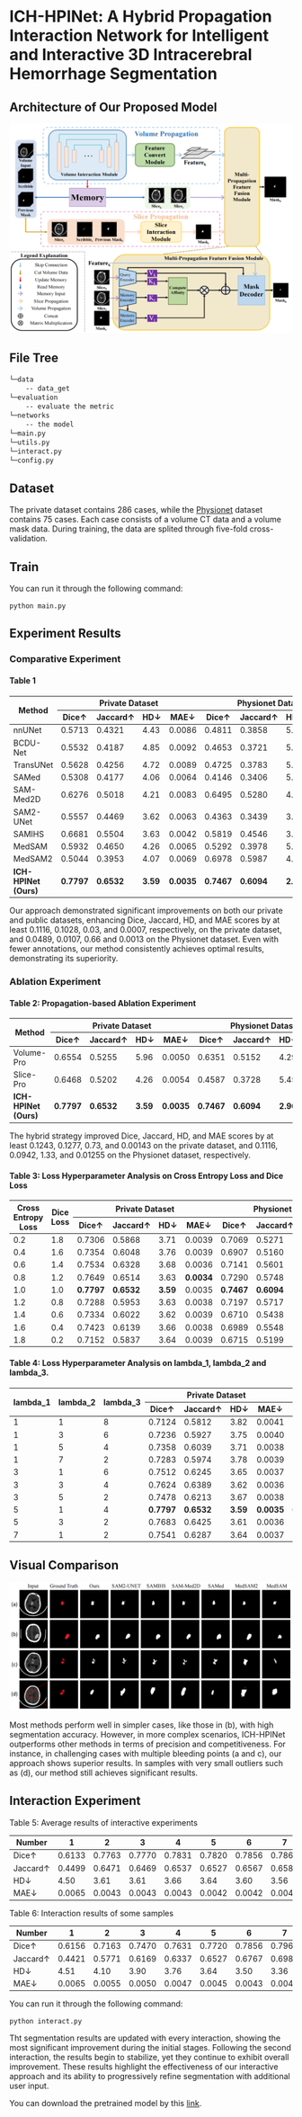 # ICH-HPINet: A Hybrid Propagation Interaction Network for Intelligent and Interactive 3D Intracerebral Hemorrhage Segmentation

## Architecture of Our Proposed Model
![image](./figures/main.png)

## File Tree
```
└─data
    -- data_get
└─evaluation
    -- evaluate the metric
└─networks
    -- the model
└─main.py
└─utils.py
└─interact.py
└─config.py
```

## Dataset
The private dataset contains 286 cases, while the [Physionet](https://physionet.org/content/ct-ich/1.3.1/#files-panel) dataset contains 75 cases. Each case consists of a volume CT data and a volume mask data. During training, the data are splited through five-fold cross-validation.

## Train
You can run it through the following command: 
```
python main.py
```

## Experiment Results
### Comparative Experiment
#### Table 1
<table align="center">
  <thead>
    <tr>
      <th rowspan="2">Method</th>
      <th colspan="4">Private Dataset</th>
      <th colspan="4">Physionet Dataset</th>
      <th rowspan="2">FLOPs↓</th>
      <th rowspan="2">Params↓</th>
    </tr>
    <tr>
      <th>Dice↑</th>
      <th>Jaccard↑</th>
      <th>HD↓</th>
      <th>MAE↓</th>
      <th>Dice↑</th>
      <th>Jaccard↑</th>
      <th>HD↓</th>
      <th>MAE↓</th>
    </tr>
  </thead>
  <tbody>
    <tr>
      <td>nnUNet</td>
      <td>0.5713</td>
      <td>0.4321</td>
      <td>4.43</td>
      <td>0.0086</td>
      <td>0.4811</td>
      <td>0.3858</td>
      <td>5.15</td>
      <td>0.0147</td>
      <td>367G</td>
      <td>19.1M</td>
    </tr>
    <tr>
      <td>BCDU-Net</td>
      <td>0.5532</td>
      <td>0.4187</td>
      <td>4.85</td>
      <td>0.0092</td>
      <td>0.4653</td>
      <td>0.3721</td>
      <td>5.42</td>
      <td>0.0158</td>
      <td>768G</td>
      <td>36.4M</td>
    </tr>
    <tr>
      <td>TransUNet</td>
      <td>0.5628</td>
      <td>0.4256</td>
      <td>4.72</td>
      <td>0.0089</td>
      <td>0.4725</td>
      <td>0.3783</td>
      <td>5.28</td>
      <td>0.0152</td>
      <td>307G</td>
      <td>105M</td>
    </tr>
    <tr>
      <td>SAMed</td>
      <td>0.5308</td>
      <td>0.4177</td>
      <td>4.06</td>
      <td>0.0064</td>
      <td>0.4146</td>
      <td>0.3406</td>
      <td>5.17</td>
      <td>0.0145</td>
      <td>890G</td>
      <td>93.7M</td>
    </tr>
    <tr>
      <td>SAM-Med2D</td>
      <td>0.6276</td>
      <td>0.5018</td>
      <td>4.21</td>
      <td>0.0083</td>
      <td>0.6495</td>
      <td>0.5280</td>
      <td>4.04</td>
      <td>0.0059</td>
      <td>922G</td>
      <td>102M</td>
    </tr>
    <tr>
      <td>SAM2-UNet</td>
      <td>0.5557</td>
      <td>0.4469</td>
      <td>3.62</td>
      <td>0.0063</td>
      <td>0.4363</td>
      <td>0.3439</td>
      <td>3.95</td>
      <td>0.0036</td>
      <td>851G</td>
      <td>88.3M</td>
    </tr>
    <tr>
      <td>SAMIHS</td>
      <td>0.6681</td>
      <td>0.5504</td>
      <td>3.63</td>
      <td>0.0042</td>
      <td>0.5819</td>
      <td>0.4546</td>
      <td>3.62</td>
      <td>0.0035</td>
      <td>1178G</td>
      <td>115M</td>
    </tr>
    <tr>
      <td>MedSAM</td>
      <td>0.5932</td>
      <td>0.4650</td>
      <td>4.26</td>
      <td>0.0065</td>
      <td>0.5292</td>
      <td>0.3978</td>
      <td>5.06</td>
      <td>0.0185</td>
      <td>910G</td>
      <td>97.5M</td>
    </tr>
    <tr>
      <td>MedSAM2</td>
      <td>0.5044</td>
      <td>0.3953</td>
      <td>4.07</td>
      <td>0.0069</td>
      <td>0.6978</td>
      <td>0.5987</td>
      <td>4.00</td>
      <td>0.0055</td>
      <td>1051G</td>
      <td>108M</td>
    </tr>
    <tr>
      <td><strong>ICH-HPINet (Ours)</strong></td>
      <td><strong>0.7797</strong></td>
      <td><strong>0.6532</strong></td>
      <td><strong>3.59</strong></td>
      <td><strong>0.0035</strong></td>
      <td><strong>0.7467</strong></td>
      <td><strong>0.6094</strong></td>
      <td><strong>2.96</strong></td>
      <td><strong>0.0022</strong></td>
      <td>719G</td>
      <td>97.45M</td>
    </tr>
  </tbody>
</table>

Our approach demonstrated significant improvements on both our private and public datasets, enhancing Dice, Jaccard, HD, and MAE scores by at least 0.1116, 0.1028, 0.03, and 0.0007, respectively, on the private dataset, and 0.0489, 0.0107, 0.66 and 0.0013 on the Physionet dataset. Even with fewer annotations, our method consistently achieves optimal results, demonstrating its superiority.

### Ablation Experiment
#### Table 2: Propagation-based Ablation Experiment
<table align="center">
  <thead>
    <tr>
      <th rowspan="2">Method</th>
      <th colspan="4">Private Dataset</th>
      <th colspan="4">Physionet Dataset</th>
    </tr>
    <tr>
      <th>Dice↑</th>
      <th>Jaccard↑</th>
      <th>HD↓</th>
      <th>MAE↓</th>
      <th>Dice↑</th>
      <th>Jaccard↑</th>
      <th>HD↓</th>
      <th>MAE↓</th>
    </tr>
  </thead>
  <tbody>
    <tr>
      <td>Volume-Pro</td>
      <td>0.6554</td>
      <td>0.5255</td>
      <td>5.96</td>
      <td>0.0050</td>
      <td>0.6351</td>
      <td>0.5152</td>
      <td>4.29</td>
      <td>0.0180</td>
    </tr>
    <tr>
      <td>Slice-Pro</td>
      <td>0.6468</td>
      <td>0.5202</td>
      <td>4.26</td>
      <td>0.0054</td>
      <td>0.4587</td>
      <td>0.3728</td>
      <td>5.45</td>
      <td>0.0148</td>
    </tr>
    <tr>
      <td><strong>ICH-HPINet (Ours)</strong></td>
      <td><strong>0.7797</strong></td>
      <td><strong>0.6532</strong></td>
      <td><strong>3.59</strong></td>
      <td><strong>0.0035</strong></td>
      <td><strong>0.7467</strong></td>
      <td><strong>0.6094</strong></td>
      <td><strong>2.96</strong></td>
      <td><strong>0.0022</strong></td>
    </tr>
  </tbody>
</table>

The hybrid strategy improved Dice, Jaccard, HD, and MAE scores by at least 0.1243, 0.1277, 0.73, and 0.00143 on the private dataset, and 0.1116, 0.0942, 1.33, and 0.01255 on the Physionet dataset, respectively.

#### Table 3: Loss Hyperparameter Analysis on Cross Entropy Loss and Dice Loss
<table align="center">
  <thead>
    <tr>
      <th rowspan="2">Cross Entropy Loss</th>
      <th rowspan="2">Dice Loss</th>
      <th colspan="4">Private Dataset</th>
      <th colspan="4">Physionet Dataset</th>
    </tr>
    <tr>
      <th>Dice↑</th>
      <th>Jaccard↑</th>
      <th>HD↓</th>
      <th>MAE↓</th>
      <th>Dice↑</th>
      <th>Jaccard↑</th>
      <th>HD↓</th>
      <th>MAE↓</th>
    </tr>
  </thead>
  <tbody>
    <tr>
      <td>0.2</td>
      <td>1.8</td>
      <td>0.7306</td>
      <td>0.5868</td>
      <td>3.71</td>
      <td>0.0039</td>
      <td>0.7069</td>
      <td>0.5271</td>
      <td>3.62</td>
      <td>0.0041</td>
    </tr>
    <tr>
      <td>0.4</td>
      <td>1.6</td>
      <td>0.7354</td>
      <td>0.6048</td>
      <td>3.76</td>
      <td>0.0039</td>
      <td>0.6907</td>
      <td>0.5160</td>
      <td>3.64</td>
      <td>0.0042</td>
    </tr>
    <tr>
      <td>0.6</td>
      <td>1.4</td>
      <td>0.7534</td>
      <td>0.6328</td>
      <td>3.68</td>
      <td>0.0036</td>
      <td>0.7141</td>
      <td>0.5601</td>
      <td>3.26</td>
      <td>0.0033</td>
    </tr>
    <tr>
      <td>0.8</td>
      <td>1.2</td>
      <td>0.7649</td>
      <td>0.6514</td>
      <td>3.63</td>
      <td><strong>0.0034</strong></td>
      <td>0.7290</td>
      <td>0.5748</td>
      <td>3.16</td>
      <td>0.0030</td>
    </tr>
    <tr>
      <td>1.0</td>
      <td>1.0</td>
      <td><strong>0.7797</strong></td>
      <td><strong>0.6532</strong></td>
      <td><strong>3.59</strong></td>
      <td>0.0035</td>
      <td><strong>0.7467</strong></td>
      <td><strong>0.6094</strong></td>
      <td><strong>2.96</strong></td>
      <td><strong>0.0022</strong></td>
    </tr>
    <tr>
      <td>1.2</td>
      <td>0.8</td>
      <td>0.7288</td>
      <td>0.5953</td>
      <td>3.63</td>
      <td>0.0038</td>
      <td>0.7197</td>
      <td>0.5717</td>
      <td>3.14</td>
      <td>0.0031</td>
    </tr>
    <tr>
      <td>1.4</td>
      <td>0.6</td>
      <td>0.7334</td>
      <td>0.6022</td>
      <td>3.62</td>
      <td>0.0039</td>
      <td>0.6710</td>
      <td>0.5438</td>
      <td>3.23</td>
      <td>0.0037</td>
    </tr>
    <tr>
      <td>1.6</td>
      <td>0.4</td>
      <td>0.7423</td>
      <td>0.6139</td>
      <td>3.66</td>
      <td>0.0038</td>
      <td>0.6989</td>
      <td>0.5548</td>
      <td>3.18</td>
      <td>0.0033</td>
    </tr>
    <tr>
      <td>1.8</td>
      <td>0.2</td>
      <td>0.7152</td>
      <td>0.5837</td>
      <td>3.64</td>
      <td>0.0039</td>
      <td>0.6715</td>
      <td>0.5199</td>
      <td>3.53</td>
      <td>0.0040</td>
    </tr>
  </tbody>
</table>

#### Table 4: Loss Hyperparameter Analysis on lambda_1, lambda_2 and lambda_3.
<table align="center">
  <thead>
    <tr>
      <th rowspan="2">lambda_1</th> 
      <th rowspan="2">lambda_2</th>
      <th rowspan="2">lambda_3</th>
      <th colspan="4">Private Dataset</th>
      <th colspan="4">Physionet Dataset</th>
    </tr>
    <tr>
      <th>Dice↑</th>
      <th>Jaccard↑</th>
      <th>HD↓</th>
      <th>MAE↓</th>
      <th>Dice↑</th>
      <th>Jaccard↑</th>
      <th>HD↓</th>
      <th>MAE↓</th>
    </tr>
  </thead>
  <tbody>
    <tr>
      <td>1</td>
      <td>1</td>
      <td>8</td>
      <td>0.7124</td>
      <td>0.5812</td>
      <td>3.82</td>
      <td>0.0041</td>
      <td>0.6464</td>
      <td>0.5046</td>
      <td>4.52</td>
      <td>0.0047</td>
    </tr>
    <tr>
      <td>1</td>
      <td>3</td>
      <td>6</td>
      <td>0.7236</td>
      <td>0.5927</td>
      <td>3.75</td>
      <td>0.0040</td>
      <td>0.6328</td>
      <td>0.4915</td>
      <td>4.35</td>
      <td>0.0045</td>
    </tr>
    <tr>
      <td>1</td>
      <td>5</td>
      <td>4</td>
      <td>0.7358</td>
      <td>0.6039</td>
      <td>3.71</td>
      <td>0.0038</td>
      <td>0.6043</td>
      <td>0.4692</td>
      <td>4.77</td>
      <td>0.0049</td>
    </tr>
    <tr>
      <td>1</td>
      <td>7</td>
      <td>2</td>
      <td>0.7283</td>
      <td>0.5974</td>
      <td>3.78</td>
      <td>0.0039</td>
      <td>0.6096</td>
      <td>0.4672</td>
      <td>4.79</td>
      <td>0.0071</td>
    </tr>
    <tr>
      <td>3</td>
      <td>1</td>
      <td>6</td>
      <td>0.7512</td>
      <td>0.6245</td>
      <td>3.65</td>
      <td>0.0037</td>
      <td>0.6983</td>
      <td>0.5487</td>
      <td>3.42</td>
      <td>0.0035</td>
    </tr>
    <tr>
      <td>3</td>
      <td>3</td>
      <td>4</td>
      <td>0.7624</td>
      <td>0.6389</td>
      <td>3.62</td>
      <td>0.0036</td>
      <td>0.7126</td>
      <td>0.5724</td>
      <td>3.28</td>
      <td>0.0031</td>
    </tr>
    <tr>
      <td>3</td>
      <td>5</td>
      <td>2</td>
      <td>0.7478</td>
      <td>0.6213</td>
      <td>3.67</td>
      <td>0.0038</td>
      <td>0.6842</td>
      <td>0.5319</td>
      <td>3.54</td>
      <td>0.0038</td>
    </tr>
    <tr>
      <td>5</td>
      <td>1</td>
      <td>4</td>
      <td><strong>0.7797</strong></td>
      <td><strong>0.6532</strong></td>
      <td><strong>3.59</strong></td>
      <td><strong>0.0035</strong></td>
      <td><strong>0.7467</strong></td>
      <td><strong>0.6094</strong></td>
      <td><strong>2.96</strong></td>
      <td><strong>0.0022</strong></td>
    </tr>
    <tr>
      <td>5</td>
      <td>3</td>
      <td>2</td>
      <td>0.7683</td>
      <td>0.6425</td>
      <td>3.61</td>
      <td>0.0036</td>
      <td>0.7238</td>
      <td>0.5836</td>
      <td>3.12</td>
      <td>0.0028</td>
    </tr>
    <tr>
      <td>7</td>
      <td>1</td>
      <td>2</td>
      <td>0.7541</td>
      <td>0.6287</td>
      <td>3.64</td>
      <td>0.0037</td>
      <td>0.6622</td>
      <td>0.5076</td>
      <td>4.68</td>
      <td>0.0043</td>
    </tr>
  </tbody>
</table>



## Visual Comparison
![image](./figures/visual.png)

Most methods perform well in simpler cases, like those in (b), with high segmentation accuracy. However, in more complex scenarios, ICH-HPINet outperforms other methods in terms of precision and competitiveness. For instance, in challenging cases with multiple bleeding points (a and c), our approach shows superior results. In samples with very small outliers such as (d), our method still achieves significant results.

## Interaction Experiment
Table 5: Average results of interactive experiments
<table align="center">
  <thead>
    <tr>
      <th>Number</th>
      <th>1</th>
      <th>2</th>
      <th>3</th>
      <th>4</th>
      <th>5</th>
      <th>6</th>
      <th>7</th>
      <th>8</th>
    </tr>
  </thead>
  <tbody>
    <tr>
      <td>Dice↑</td>
      <td>0.6133</td>
      <td>0.7763</td>
      <td>0.7770</td>
      <td>0.7831</td>
      <td>0.7820</td>
      <td>0.7856</td>
      <td>0.7868</td>
      <td>0.7865</td>
    </tr>
    <tr>
      <td>Jaccard↑</td>
      <td>0.4499</td>
      <td>0.6471</td>
      <td>0.6469</td>
      <td>0.6537</td>
      <td>0.6527</td>
      <td>0.6567</td>
      <td>0.6583</td>
      <td>0.6580</td>
    </tr>
    <tr>
      <td>HD↓</td>
      <td>4.50</td>
      <td>3.61</td>
      <td>3.61</td>
      <td>3.66</td>
      <td>3.64</td>
      <td>3.60</td>
      <td>3.56</td>
      <td>3.56</td>
    </tr>
    <tr>
      <td>MAE↓</td>
      <td>0.0065</td>
      <td>0.0043</td>
      <td>0.0043</td>
      <td>0.0043</td>
      <td>0.0042</td>
      <td>0.0042</td>
      <td>0.0042</td>
      <td>0.0042</td>
    </tr>
  </tbody>
</table>

Table 6: Interaction results of some samples
<table align="center">
  <thead>
    <tr>
      <th>Number</th>
      <th>1</th>
      <th>2</th>
      <th>3</th>
      <th>4</th>
      <th>5</th>
      <th>6</th>
      <th>7</th>
      <th>8</th>
    </tr>
  </thead>
  <tbody>
    <tr>
      <td>Dice↑</td>
      <td>0.6156</td>
      <td>0.7163</td>
      <td>0.7470</td>
      <td>0.7631</td>
      <td>0.7720</td>
      <td>0.7856</td>
      <td>0.7968</td>
      <td>0.8065</td>
    </tr>
    <tr>
      <td>Jaccard↑</td>
      <td>0.4421</td>
      <td>0.5771</td>
      <td>0.6169</td>
      <td>0.6337</td>
      <td>0.6527</td>
      <td>0.6767</td>
      <td>0.6983</td>
      <td>0.7180</td>
    </tr>
    <tr>
      <td>HD↓</td>
      <td>4.51</td>
      <td>4.10</td>
      <td>3.90</td>
      <td>3.76</td>
      <td>3.64</td>
      <td>3.50</td>
      <td>3.36</td>
      <td>3.26</td>
    </tr>
    <tr>
      <td>MAE↓</td>
      <td>0.0065</td>
      <td>0.0055</td>
      <td>0.0050</td>
      <td>0.0047</td>
      <td>0.0045</td>
      <td>0.0043</td>
      <td>0.0041</td>
      <td>0.0039</td>
    </tr>
  </tbody>
</table>

You can run it through the following command:
```
python interact.py
```

Tht segmentation results are updated with every interaction, showing the most significant improvement during the initial stages. Following the second interaction, the results begin to stabilize, yet they continue to exhibit overall improvement. These results highlight the effectiveness of our interactive approach and its ability to progressively refine segmentation with additional user input.

You can download the pretrained model by this [link](https://pan.baidu.com/s/1seM2w4V5iRyIbYd9Pv7jkw?pwd=cn2e).
